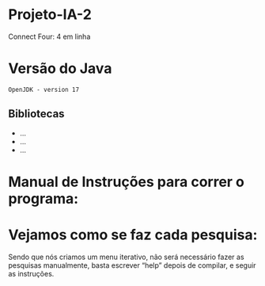 # Projeto-IA-2
Connect Four: 4 em linha

# Versão do Java

``` OpenJDK - version 17 ```

## Bibliotecas

- ...
- ...
- ...

# Manual de Instruções para correr o programa:



# Vejamos como se faz cada pesquisa:


Sendo que nós criamos um menu iterativo, não será necessário fazer as pesquisas manualmente, basta escrever “help” depois de compilar, e seguir as instruções.
